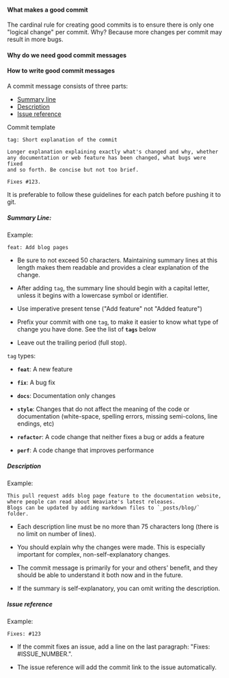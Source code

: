 #### What makes a good commit

The cardinal rule for creating good commits is to ensure there is only one "logical change" per commit. Why? Because more changes per commit may result in more bugs.

#### Why do we need good commit messages

#### How to write good commit messages

A commit message consists of three parts:

* [Summary line](#summary-line)
* [Description](#description)
* [Issue reference](#issue-reference)

Commit template

```
tag: Short explanation of the commit

Longer explanation explaining exactly what's changed and why, whether
any documentation or web feature has been changed, what bugs were fixed
and so forth. Be concise but not too brief.

Fixes #123.
```

It is preferable to follow these guidelines for each patch before pushing it to git.

##### Summary Line:

Example:

```
feat: Add blog pages
```

* Be sure to not exceed 50 characters. Maintaining summary lines at this length makes them readable and provides a clear explanation of the change.

* After adding `tag`, the summary line should begin with a capital letter, unless it begins with a lowercase symbol or identifier.

* Use imperative present tense ("Add feature" not "Added feature")

* Prefix your commit with one `tag`, to make it easier to know what type of change you have done. See the list of **`tags`** below

* Leave out the trailing period (full stop).

`tag` types:

* **`feat`**: A new feature

* **`fix`**: A bug fix

* **`docs`**: Documentation only changes

* **`style`**: Changes that do not affect the meaning of the code or documentation (white-space, spelling errors, missing semi-colons, line endings, etc)

* **`refactor`**: A code change that neither fixes a bug or adds a feature

* **`perf`**: A code change that improves performance

##### Description

Example:

```
This pull request adds blog page feature to the documentation website, 
where people can read about Weaviate's latest releases. 
Blogs can be updated by adding markdown files to `_posts/blog/` folder.
```

* Each description line must be no more than 75 characters long (there is no limit on number of lines).

* You should explain why the changes were made. This is especially important for complex, non-self-explanatory changes.

* The commit message is primarily for your and others' benefit, and they should be able to understand it both now and in the future.

* If the summary is self-explanatory, you can omit writing the description.

##### Issue reference

Example:

```
Fixes: #123
```

* If the commit fixes an issue, add a line on the last paragraph: "Fixes: #ISSUE_NUMBER.".

* The issue reference will add the commit link to the issue automatically.